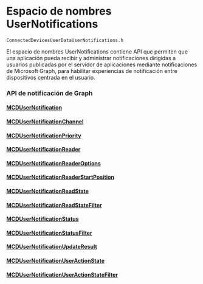 # <a name="usernotifications-namespace"></a>Espacio de nombres UserNotifications
```
ConnectedDevicesUserDataUserNotifications.h
```
El espacio de nombres UserNotifications contiene API que permiten que una aplicación pueda recibir y administrar notificaciones dirigidas a usuarios publicadas por el servidor de aplicaciones mediante notificaciones de Microsoft Graph, para habilitar experiencias de notificación entre dispositivos centrada en el usuario. 

### <a name="graph-notifications-apis"></a>API de notificación de Graph

#### <a name="mcdusernotificationmcdusernotificationmd"></a>[MCDUserNotification](MCDUserNotification.md)
#### <a name="mcdusernotificationchannelmcdusernotificationchannelmd"></a>[MCDUserNotificationChannel](MCDUserNotificationChannel.md)
#### <a name="mcdusernotificationprioritymcdusernotificationprioritymd"></a>[MCDUserNotificationPriority](MCDUserNotificationPriority.md)
#### <a name="mcdusernotificationreadermcdusernotificationreadermd"></a>[MCDUserNotificationReader](MCDUserNotificationReader.md)
#### <a name="mcdusernotificationreaderoptionsmcdusernotificationreaderoptionsmd"></a>[MCDUserNotificationReaderOptions](MCDUserNotificationReaderOptions.md)
#### <a name="mcdusernotificationreaderstartpositionmcdusernotificationreaderstartpositionmd"></a>[MCDUserNotificationReaderStartPosition](MCDUserNotificationReaderStartPosition.md)
#### <a name="mcdusernotificationreadstatemcdusernotificationreadstatemd"></a>[MCDUserNotificationReadState](MCDUserNotificationReadState.md)
#### <a name="mcdusernotificationreadstatefiltermcdusernotificationreadstatefiltermd"></a>[MCDUserNotificationReadStateFilter](MCDUserNotificationReadStateFilter.md)
#### <a name="mcdusernotificationstatusmcdusernotificationstatusmd"></a>[MCDUserNotificationStatus](MCDUserNotificationStatus.md)
#### <a name="mcdusernotificationstatusfiltermcdusernotificationstatusfiltermd"></a>[MCDUserNotificationStatusFilter](MCDUserNotificationStatusFilter.md)
#### <a name="mcdusernotificationupdateresultmcdusernotificationupdateresultmd"></a>[MCDUserNotificationUpdateResult](MCDUserNotificationUpdateResult.md)
#### <a name="mcdusernotificationuseractionstatemcdusernotificationuseractionstatemd"></a>[MCDUserNotificationUserActionState](MCDUserNotificationUserActionState.md)
#### <a name="mcdusernotificationuseractionstatefiltermcdusernotificationuseractionstatefiltermd"></a>[MCDUserNotificationUserActionStateFilter](MCDUserNotificationUserActionStateFilter.md)

